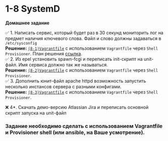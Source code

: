 # 1-8 SystemD
__Домашнее задание__  
  
✅ 1. Написать сервис, который будет раз в 30 секунд мониторить лог на предмет наличия ключевого слова. Файл и слово должны задаваться в `/etc/sysconfig`  
__Решение:__ [`(8-1)Vagrantfile`](https://github.com/io-sys/1-8-SystemD-SysV-nspawn/blob/master/(8-1)Vagrantfile) с использованием `Vagrantfile` через `Shell` `Provisioner`. План решения [ссылка](https://github.com/io-sys/1-8-SystemD-SysV-nspawn/blob/master/8-1-write-service.md).  
✅ 2. Из epel установить spawn-fcgi и переписать init-скрипт на unit-файл. Имя сервиса должно так же называться.  
__Решение:__ [`(8-2)Vagrantfile`](https://github.com/io-sys/1-8-SystemD-SysV-nspawn/blob/master/(8-2)Vagrantfile) с использованием `Vagrantfile` через `Shell` `Provisioner`.  
✅ 3. Дополнить юнит-файл apache httpd возможность запустить несколько инстансов сервера с разными конфигами.  
__Решение:__ [`(8-3)Vagrantfile`](https://github.com/io-sys/1-8-SystemD-SysV-nspawn/blob/master/(8-3)Vagrantfile) с использованием `Vagrantfile` через `Shell` `Provisioner`.  

❌ 4*. Скачать демо-версию Atlassian Jira и переписать основной скрипт запуска на unit-файл

### Задание необходимо сделать с использованием Vagrantfile и Provisioner  shell (или ansible, на Ваше усмотрение).
